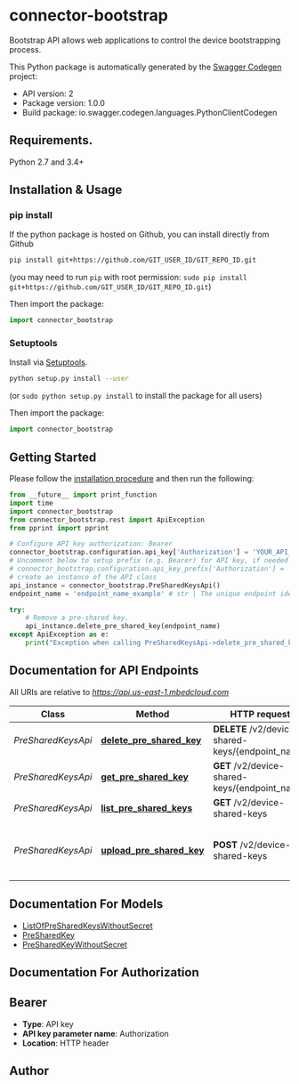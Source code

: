 # connector-bootstrap
Bootstrap API allows web applications to control the device bootstrapping process.

This Python package is automatically generated by the [Swagger Codegen](https://github.com/swagger-api/swagger-codegen) project:

- API version: 2
- Package version: 1.0.0
- Build package: io.swagger.codegen.languages.PythonClientCodegen

## Requirements.

Python 2.7 and 3.4+

## Installation & Usage
### pip install

If the python package is hosted on Github, you can install directly from Github

```sh
pip install git+https://github.com/GIT_USER_ID/GIT_REPO_ID.git
```
(you may need to run `pip` with root permission: `sudo pip install git+https://github.com/GIT_USER_ID/GIT_REPO_ID.git`)

Then import the package:
```python
import connector_bootstrap 
```

### Setuptools

Install via [Setuptools](http://pypi.python.org/pypi/setuptools).

```sh
python setup.py install --user
```
(or `sudo python setup.py install` to install the package for all users)

Then import the package:
```python
import connector_bootstrap
```

## Getting Started

Please follow the [installation procedure](#installation--usage) and then run the following:

```python
from __future__ import print_function
import time
import connector_bootstrap
from connector_bootstrap.rest import ApiException
from pprint import pprint

# Configure API key authorization: Bearer
connector_bootstrap.configuration.api_key['Authorization'] = 'YOUR_API_KEY'
# Uncomment below to setup prefix (e.g. Bearer) for API key, if needed
# connector_bootstrap.configuration.api_key_prefix['Authorization'] = 'Bearer'
# create an instance of the API class
api_instance = connector_bootstrap.PreSharedKeysApi()
endpoint_name = 'endpoint_name_example' # str | The unique endpoint identifier that this pre-shared key applies to. [Reserved characters](https://en.wikipedia.org/wiki/Percent-encoding#Percent-encoding_reserved_characters) must be percent-encoded.

try:
    # Remove a pre-shared key.
    api_instance.delete_pre_shared_key(endpoint_name)
except ApiException as e:
    print("Exception when calling PreSharedKeysApi->delete_pre_shared_key: %s\n" % e)

```

## Documentation for API Endpoints

All URIs are relative to *https://api.us-east-1.mbedcloud.com*

Class | Method | HTTP request | Description
------------ | ------------- | ------------- | -------------
*PreSharedKeysApi* | [**delete_pre_shared_key**](docs/PreSharedKeysApi.md#delete_pre_shared_key) | **DELETE** /v2/device-shared-keys/{endpoint_name} | Remove a pre-shared key.
*PreSharedKeysApi* | [**get_pre_shared_key**](docs/PreSharedKeysApi.md#get_pre_shared_key) | **GET** /v2/device-shared-keys/{endpoint_name} | Get a pre-shared key.
*PreSharedKeysApi* | [**list_pre_shared_keys**](docs/PreSharedKeysApi.md#list_pre_shared_keys) | **GET** /v2/device-shared-keys | List pre-shared keys.
*PreSharedKeysApi* | [**upload_pre_shared_key**](docs/PreSharedKeysApi.md#upload_pre_shared_key) | **POST** /v2/device-shared-keys | Upload a pre-shared key to Pelion Device Management.


## Documentation For Models

 - [ListOfPreSharedKeysWithoutSecret](docs/ListOfPreSharedKeysWithoutSecret.md)
 - [PreSharedKey](docs/PreSharedKey.md)
 - [PreSharedKeyWithoutSecret](docs/PreSharedKeyWithoutSecret.md)


## Documentation For Authorization


## Bearer

- **Type**: API key
- **API key parameter name**: Authorization
- **Location**: HTTP header


## Author



